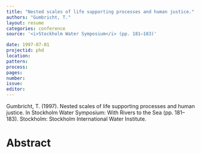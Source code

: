 ```yaml
---
title: "Nested scales of life supporting processes and human justice."
authors: "Gumbricht, T."
layout: resume
categories: conference
source: '<i>Stockholm Water Symposium</i> (pp. 181–183)'

date: 1997-07-01
projectid: phd
location:
pattern:
process:
pages:
number:
issue:
editor:
---
```


Gumbricht, T. (1997). Nested scales of life supporting processes and human justice. In Stockholm Water Symposium: With Rivers to the Sea (pp. 181–183). Stockholm: Stockholm International Water Institute.

<h1 class='foot-description'>Abstract</h1>
